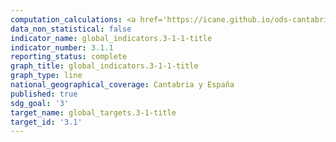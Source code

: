 ```yaml
---
computation_calculations: <a href='https://icane.github.io/ods-cantabria/assets/pdf/3.1.1.1.pdf' target='_blank'>Tasa de mortalidad materna</a>
data_non_statistical: false
indicator_name: global_indicators.3-1-1-title
indicator_number: 3.1.1
reporting_status: complete
graph_title: global_indicators.3-1-1-title
graph_type: line
national_geographical_coverage: Cantabria y España
published: true
sdg_goal: '3'
target_name: global_targets.3-1-title
target_id: '3.1'
---
```


